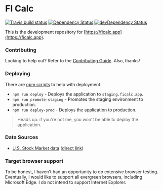 # FI Calc

[![Travis build status](http://img.shields.io/travis/jamesplease/fi-calc.svg?style=flat)](https://travis-ci.org/jamesplease/fi-calc)
[![Dependency Status](https://david-dm.org/jamesplease/fi-calc.svg)](https://david-dm.org/jamesplease/fi-calc)
[![devDependency Status](https://david-dm.org/jamesplease/fi-calc/dev-status.svg)](https://david-dm.org/jamesplease/fi-calc#info=devDependencies)

This is the development repository for [https://ficalc.app](https://ficalc.app).

### Contributing

Looking to help out? Refer to the [Contributing Guide](./CONTRIBUTING.md). Also, thanks!

### Deploying

There are [npm scripts](https://docs.npmjs.com/misc/scripts) to help with deployment.

- `npm run deploy` - Deploys the application to `staging.ficalc.app`.
- `npm run promote-staging` - Promotes the staging environment to production.
- `npm run deploy-prod` - Deploys the application to production.

> Heads up: if you're not me, you won't be able to deploy the application.

### Data Sources

- [U.S. Stock Market data](http://www.econ.yale.edu/%7Eshiller/data.htm) ([direct link](http://www.econ.yale.edu/%7Eshiller/data/ie_data.xls))

### Target browser support

To be honest, I haven't had an opportunity to do extensive browser testing. Eventually,
I would like to support all evergreen browsers, including Microsoft Edge. I do not intend to
support Internet Explorer.
